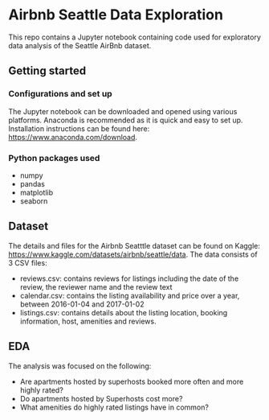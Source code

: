 # Airbnb Seattle Data Exploration
This repo contains a Jupyter notebook containing code used for exploratory data analysis of the Seattle AirBnb dataset.

## Getting started
### Configurations and set up
The Jupyter notebook can be downloaded and opened using various platforms. Anaconda is recommended as it is quick and easy to set up. Installation instructions can be found here: https://www.anaconda.com/download.

### Python packages used
- numpy
- pandas
- matplotlib
- seaborn

## Dataset
The details and files for the Airbnb Seatttle dataset can be found on Kaggle: https://www.kaggle.com/datasets/airbnb/seattle/data.
The data consists of 3 CSV files:
- reviews.csv: contains reviews for listings including the date of the review, the reviewer name and the review text
- calendar.csv: contains the listing availability and price over a year, between 2016-01-04 and 2017-01-02
- listings.csv: contains details about the listing location, booking information, host, amenities and reviews.

## EDA
The analysis was focused on the following:
- Are apartments hosted by superhosts booked more often and more highly rated?
- Do apartments hosted by Superhosts cost more?
- What amenities do highly rated listings have in common?

